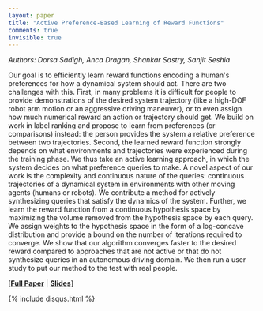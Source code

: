 ```yaml
---
layout: paper
title: "Active Preference-Based Learning of Reward Functions"
comments: true
invisible: true
---
```


<p class="text-left"><i>Authors: Dorsa Sadigh, Anca Dragan, Shankar Sastry, Sanjit Seshia</i></p>

Our goal is to efficiently learn reward functions encoding a human's preferences for how a dynamical system should act. There are two challenges with this. First, in many problems it is difficult for people to provide demonstrations of the desired system trajectory (like a high-DOF robot arm motion or an aggressive driving maneuver), or to even assign how much numerical reward an action or trajectory should get. We build on work in label ranking and propose to learn from preferences (or comparisons) instead: the person provides the system a relative preference between two trajectories.  Second, the learned reward function strongly depends on what environments and trajectories were experienced during the training phase. We thus take an active learning approach, in which the system decides on what preference queries to make.  A novel aspect of our work is the complexity and continuous nature of the queries: continuous trajectories of a dynamical system in environments with other moving agents (humans or robots). We contribute a method for actively synthesizing queries that satisfy the dynamics of the system. Further, we learn the reward function from a continuous hypothesis space by maximizing the volume removed from the hypothesis space by each query. We assign weights to the hypothesis space in the form of a log-concave distribution and provide a bound on the number of iterations required to converge.  We show that our algorithm converges faster to the desired reward compared to approaches that are not active or that do not synthesize queries in an autonomous driving domain. We then run a user study to put our method to the test with real people.

[<b><a href="/static/papers/04.pdf">Full Paper</a></b> | <b><a href="/static/slides/04.mp4">Slides</a></b>]

{% include disqus.html %}